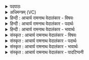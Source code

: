 <details><summary>पदपाठः</summary>

क्र꣡त्वा꣢꣯। म꣣हा꣢न्। अ꣣नुष्वध꣢म्। अ꣣नु। स्वध꣢म्। भी꣣मः꣢। आ। वा꣣वृते। श꣡वः꣢꣯। श्रि꣣ये꣢। ऋ꣣ष्वः꣢। उ꣣पाक꣡योः꣢। नि। शि꣣प्री꣢। ह꣡रि꣢꣯वान्। द꣣धे। ह꣡स्त꣢꣯योः। व꣡ज्र꣢꣯म्। आ꣣यस꣢म्। ४२३।
</details>

<details><summary>अधिमन्त्रम् (VC)</summary>

- इन्द्रः
- गोतमो राहूगणः
- पङ्क्तिः
- पञ्चमः
- ऐन्द्रं काण्डम्
</details>

<details><summary>हिन्दी : आचार्य रामनाथ वेदालंकार - विषयः</summary>

अगले मन्त्र में इन्द्र नाम से परमात्मा और सेनापति का कर्म वर्णित है।
</details>

<details><summary>हिन्दी : आचार्य रामनाथ वेदालंकार - पदार्थः</summary>

पदार्थान्वयभाषाः -  प्रथम—परमात्मा के पक्ष में। (क्रत्वा) दिव्य प्रज्ञा और जगत् के धारण आदि कर्म से (महान्) महान्, (भीमः) नियम तोड़नेवालों के लिए भयंकर वह इन्द्र परमेश्वर (अनु स्वधम्) अपनी धारणशक्ति के अनुरूप (शवः) बलवान् सूर्य, चन्द्र, पृथिवी आदि को (आ वावृते) घुमा रहा है। (ऋष्वः) लोकलोकान्तरों को अपनी-अपनी कक्षाओं में गति करानेवाला, (शिप्री) जगत् का विस्तारक, (हरिवान्) अकर्मण्यता आदि दोषों को हरने के सामर्थ्यवाला वह (श्रिये) ऐश्वर्यप्रदानार्थ (उपाकयोः) परस्पर सम्बद्ध (हस्तयोः) मनुष्य के हाथों में (आयसम्) दृढ (वज्रम्) शस्त्रास्त्रसमूह को (आ दधे) थमाता है ॥ द्वितीय—सेनापति के पक्ष में। (क्रत्वा) शत्रुवध आदि कर्म से (महान्) महान्, (भीमः) दुष्टों के लिए भयंकर इन्द्र अर्थात् वीर सेनापति (अनुस्वधम्) पौष्टिक अन्न के भक्षण के अनुरूप, अपने शरीर में (शवः) बल (आ वावृते) उत्पन्न करता है। (ऋष्वः) गतिमान्, कर्मण्य, (शिप्री) शत्रुओं में आक्रोश या हाहाकार पैदा करनेवाला, (हरिवान्) प्रशस्त घोड़ों अथवा हरणसाधन विमानादि यानोंवाला वह (श्रिये) विजयश्री प्राप्त करने के लिए (उपाकयोः) निकट पहुँचे शत्रुदलों के ऊपर प्रहारार्थ (हस्तयोः) हाथों में (आयसम्) लोहे के बने, अथवा लोहे जैसे दृढ (वज्रम्) शस्त्रास्त्रसमूह को (नि दधे) धारण करता है ॥५॥ इस मन्त्र में श्लेषालङ्कार है ॥५॥
</details>

<details><summary>हिन्दी : आचार्य रामनाथ वेदालंकार - भावार्थः</summary>

भावार्थभाषाः -  जैसे परमेश्वर अकर्मण्य लोगों के भी हृदय में वीरता का सञ्चार करके उनके हाथों में शस्त्रास्त्र ग्रहण करा देता है, वैसे ही सेनापति अपने हाथों में शत्रु का वध करने में समर्थ दृढ़ शस्त्रास्त्रों को धारण कर, शत्रुओं पर प्रहार करके उन्हें पराजित करे ॥५॥
</details>

<details><summary>संस्कृत : आचार्य रामनाथ वेदालंकार - विषयः</summary>

अथेन्द्रनाम्ना परमात्मनः सेनापतेश्च कर्म वर्णयति।
</details>

<details><summary>संस्कृत : आचार्य रामनाथ वेदालंकार - पदार्थः</summary>

पदार्थान्वयभाषाः -  प्रथमः—परमात्मपरः। (क्रत्वा) दिव्यप्रज्ञया जगद्धारणादिकर्मणा च (महान्) महिमवान्, (भीमः) नियमभञ्जकेभ्यो भयङ्करः स इन्द्रः परमेश्वरः (अनुस्वधम्) स्वधारणशक्त्यनुरूपम् (शवः) बलवत् सूर्यचन्द्रपृथिव्यादिकम्। शवः शवस्वत्। अत्र मतुपो लुक्। यद्वा बलवाचिनः शवस् शब्दस्य तद्वति लक्षणा। (आ वावृते) आवर्तयति। वृतु वर्तने, णिजर्थगर्भः। लडर्थे लिट्। ‘तुजादीनां दीर्घोऽभ्यासस्य। अ० ६।१।७’ इत्यभ्यासदीर्घः। (ऋष्वः) लोकलोकान्तराणां स्वस्वकक्षासु गमयिता। ऋषी गतौ धातोर्बाहुलकाद् औणादिको व प्रत्ययः। (शिप्री२) सृप्री जगद्विस्तारयिता, (हरिवान्) दोषहरणसामर्थ्योपेतः सः (श्रिये) ऐश्वर्यप्रदानाय (उपाकयोः३) समीपस्थयोः परस्परसंबद्धयोः (हस्तयोः) मनुष्यस्य करयोः (आयसम्) दृढम् (वज्रम्) शस्त्रास्त्रसमूहम् (नि दधे) स्थापयति ॥ अत्र जगत्सञ्चालके देवे ‘भीमः’ इति विशेषणम् ‘भयादस्याग्निस्तपति भयात्तपति सूर्यः। भयादिन्द्रश्च वायुश्च मृत्युर्धावति पञ्चमः। कठ० ६।२’, इत्याद्यर्थकमनुसन्धेयम् ॥ अथ द्वितीयः—सेनापतिपरः। (क्रत्वा) क्रतुना वृत्रवधादिकर्मणा (महान्) महिमोपेतः, (भामः) दुष्टानां भयङ्करः इन्द्रः वीरः सेनापतिः (अनुस्वधम्) पौष्टिकान्नभक्षणानुरूपम्। स्वधा इत्यन्ननाम। निघं० २।७। स्वशरीरे (शवः) बलम् (आ आवृते) आपादयति। (ऋष्वः) गतिमान् कर्मण्यः, (शिप्री४) शत्रुषु आकोशजनकः, (हरिवान्) प्रशस्ता हरयः यस्य तथाविधः सः (श्रिये) विजयश्रियमधिगन्तुम् (उपाकयोः) उपक्रान्तयोः शत्रुसैन्ययोरुपरि प्रहरणार्थम् (हस्तयोः) करयोः (आयसम्) लौहं, लोहवद् दृढं वा (वज्रम्) शस्त्रास्त्रसमूहम् (नि दधे) निधत्ते ॥५॥५ अत्र श्लेषालङ्कारः ॥५॥
</details>

<details><summary>संस्कृत : आचार्य रामनाथ वेदालंकार - भावार्थः</summary>

भावार्थभाषाः -  यथा परमेश्वरो निष्कर्मणामपि हृदये वीरतां सञ्चार्य तेषां हस्तयोः शस्त्रास्त्राणि निधत्ते, तथा सेनापतिः स्वहस्तयोः शत्रुवधसमर्थानि दृढानि शस्त्रास्त्राणि गृहीत्वा शत्रुषु प्रहृत्य तान् पराजयेत ॥५॥
</details>

<details><summary>संस्कृत : आचार्य रामनाथ वेदालंकार - पादटिप्पनी</summary>

टिप्पणी:   १. ऋ० १।८१।४, ‘वावृते’ इत्यत्र ‘वावृधे’ इति पाठः। २. शिप्र शब्दः सर्पणार्थात् सृप धातोर्यास्केन निष्पादितः। सृप्रः सर्पणात्। सुशिप्रमेतेन व्याख्यातम् (निरु० ६।१७) इति। ३. उपाकयोः समीपवर्तिन्योः द्यावापृथिव्योः—इति भ०। उपाके इत्यन्तिकनामसु पठितम्। निघं० २।१६। ४. शत्रूणाम् आक्रोशयिता इति ऋग्भाष्ये द०। शप आक्रोशे। ५. ऋग्भाष्ये दयानन्दर्षिर्ऋचमिमां सेनापतिविषये व्याख्यातवान्—“मनुष्यैर्यो बुद्धिमान् महोत्तमगुणविशिष्टः शत्रूणां भयंकरः सेनाशिक्षकोऽतियोद्धा वर्तते तं सेनापतिं कृत्वा धर्मेण राज्यं प्रशासनीयम्” इति।
</details>